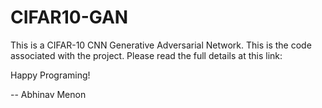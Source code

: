 # CIFAR10-GAN
This is a CIFAR-10 CNN Generative Adversarial Network. This is the code associated with the project.
Please read the full details at this link: 

Happy Programing!

-- Abhinav Menon
